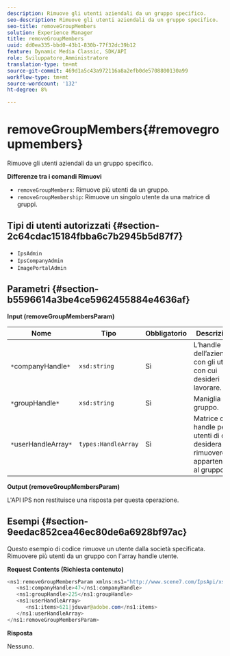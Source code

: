 ```yaml
---
description: Rimuove gli utenti aziendali da un gruppo specifico.
seo-description: Rimuove gli utenti aziendali da un gruppo specifico.
seo-title: removeGroupMembers
solution: Experience Manager
title: removeGroupMembers
uuid: dd0ea335-bbd0-43b1-830b-77f32dc39b12
feature: Dynamic Media Classic, SDK/API
role: Sviluppatore,Amministratore
translation-type: tm+mt
source-git-commit: 469d1a5c43a972116a8a2efb0de5708800130a99
workflow-type: tm+mt
source-wordcount: '132'
ht-degree: 8%

---
```



# removeGroupMembers{#removegroupmembers}

Rimuove gli utenti aziendali da un gruppo specifico.

**Differenze tra i comandi Rimuovi**

* `removeGroupMembers`: Rimuove più utenti da un gruppo.
* `removeGroupMembership`: Rimuove un singolo utente da una matrice di gruppi.

## Tipi di utenti autorizzati {#section-2c64cdac15184fbba6c7b2945b5d87f7}

* `IpsAdmin`
* `IpsCompanyAdmin`
* `ImagePortalAdmin`

## Parametri {#section-b5596614a3be4ce5962455884e4636af}

**Input (removeGroupMembersParam)**

| Nome | Tipo | Obbligatorio | Descrizione |
|---|---|---|---|
| `*`companyHandle`*` | `xsd:string` | Sì | L’handle dell’azienda con gli utenti con cui desideri lavorare. |
| `*`groupHandle`*` | `xsd:string` | Sì | Maniglia di gruppo. |
| `*`userHandleArray`*` | `types:HandleArray` | Sì | Matrice di handle per gli utenti di cui si desidera rimuovere le appartenenze al gruppo. |

**Output (removeGroupMembersParam)**

L&#39;API IPS non restituisce una risposta per questa operazione.

## Esempi {#section-9eedac852cea46ec80de6a6928bf97ac}

Questo esempio di codice rimuove un utente dalla società specificata. Rimuovere più utenti da un gruppo con l&#39;array handle utente.

**Request Contents (Richiesta contenuto)**

```java
<ns1:removeGroupMembersParam xmlns:ns1="http://www.scene7.com/IpsApi/xsd">
   <ns1:companyHandle>47</ns1:companyHandle>
   <ns1:groupHandle>225</ns1:groupHandle>
   <ns1:userHandleArray>
      <ns1:items>621|jduvar@adobe.com</ns1:items>
   </ns1:userHandleArray>
</ns1:removeGroupMembersParam>
```

**Risposta**

Nessuno.
